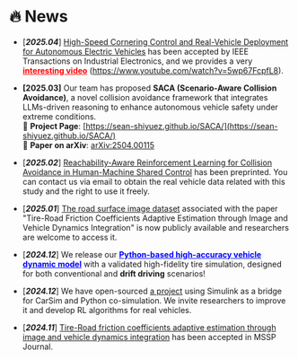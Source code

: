 # 🔥 News
- [***2025.04***] [High-Speed Cornering Control and Real-Vehicle Deployment for Autonomous Electric Vehicles](https://arxiv.org/abs/2411.11762) has been accepted by IEEE Transactions on Industrial Electronics, and we provides a very <a href="https://www.youtube.com/watch?v=5wp67FcpfL8" style="color: red;"><b>interesting video</b></a> (https://www.youtube.com/watch?v=5wp67FcpfL8).
- **[2025.03]** Our team has proposed **SACA (Scenario-Aware Collision Avoidance)**, a novel collision avoidance framework that integrates LLMs-driven reasoning to enhance autonomous vehicle safety under extreme conditions.  
  🔗 **Project Page**: [https://sean-shiyuez.github.io/SACA/](https://sean-shiyuez.github.io/SACA/)  
  📄 **Paper on arXiv**: [arXiv:2504.00115](https://arxiv.org/abs/2504.00115)

- [***2025.02***] [Reachability-Aware Reinforcement Learning for Collision Avoidance in Human-Machine Shared Control](https://arxiv.org/pdf/2502.10610) has been preprinted. You can contact us via email to obtain the real vehicle data related with this study and the right to use it freely.
- [***2025.01***] [The road surface image dataset](https://github.com/sean-shiyuez/Extreme-Road-Image-Dataset) associated with the paper "Tire-Road Friction Coefficients Adaptive Estimation through Image and Vehicle Dynamics Integration" is now publicly available and researchers are welcome to access it.
- [***2024.12***] We release our 
<a href="https://github.com/sean-shiyuez/High-Accuracy-Vehicle-Dynamic-Model" style="color: blue;"><b>Python-based high-accuracy vehicle dynamic model</b></a> 
  with a validated high-fidelity tire simulation, designed for both conventional and <b>drift driving</b> scenarios!
- [***2024.12***] We have open-sourced [a project](https://github.com/sean-shiyuez/Carsim_python_RL) using Simulink as a bridge for CarSim and Python co-simulation. We invite researchers to improve it and develop RL algorithms for real vehicles.
- [***2024.11***] [Tire-Road friction coefficients adaptive estimation through image and vehicle dynamics integration](https://drive.google.com/file/d/1zTifikSaW06fIksXDjQr9h7dws8O3gsA/view?usp=share_link) has been accepted in MSSP Journal.

